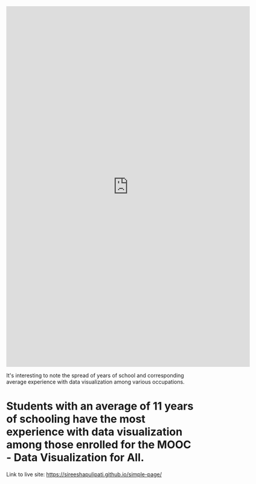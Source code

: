
<iframe src="https://public.tableau.com/views/DataVisualizationCourse/DataVizExp?:embed=y&:display_count=yes:showVizHome=no" width="645" height="955" seamless frameborder="0" scrolling="no"></iframe>

It's interesting to note the spread of years of school and corresponding average experience with data visualization among various occupations.

# Students with an average of 11 years of schooling have the most experience with data visualization among those enrolled for the MOOC - Data Visualization for All.

Link to live site: https://sireeshapulipati.github.io/simple-page/
